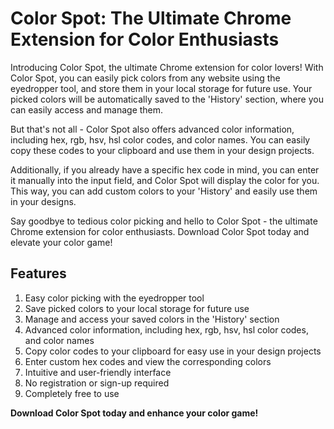 # Color Spot: The Ultimate Chrome Extension for Color Enthusiasts

Introducing Color Spot, the ultimate Chrome extension for color lovers! With Color Spot, you can easily pick colors from any website using the eyedropper tool, and store them in your local storage for future use. Your picked colors will be automatically saved to the 'History' section, where you can easily access and manage them.

But that's not all - Color Spot also offers advanced color information, including hex, rgb, hsv, hsl color codes, and color names. You can easily copy these codes to your clipboard and use them in your design projects.

Additionally, if you already have a specific hex code in mind, you can enter it manually into the input field, and Color Spot will display the color for you. This way, you can add custom colors to your 'History' and easily use them in your designs.

Say goodbye to tedious color picking and hello to Color Spot - the ultimate Chrome extension for color enthusiasts. Download Color Spot today and elevate your color game!

## Features

1. Easy color picking with the eyedropper tool
2. Save picked colors to your local storage for future use
3. Manage and access your saved colors in the 'History' section
4. Advanced color information, including hex, rgb, hsv, hsl color codes, and color names
5. Copy color codes to your clipboard for easy use in your design projects
6. Enter custom hex codes and view the corresponding colors
7. Intuitive and user-friendly interface
8. No registration or sign-up required
9. Completely free to use

**Download Color Spot today and enhance your color game!**
